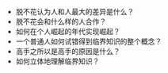 + 脱不花认为人和人最大的差异是什么？
+ 脱不花会和什么样的人合作？
+  如何在个人崛起的年代实现崛起？
+ 一个普通人如何试错得到临界知识的整个概念？
+ 高手之所以是高手的原因是什么？
+ 如何立体地理解临界知识？
